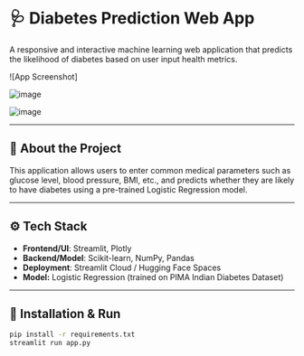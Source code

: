 # 🩺 Diabetes Prediction Web App

A responsive and interactive machine learning web application that predicts the likelihood of diabetes based on user input health metrics.


![App Screenshot]

![image](https://github.com/user-attachments/assets/b0036e0d-1b57-4f89-aa80-2edf4cad33f9)

![image](https://github.com/user-attachments/assets/0976f725-bc29-4264-8c8c-d6f38c5c7f5a)



---

## 🧠 About the Project

This application allows users to enter common medical parameters such as glucose level, blood pressure, BMI, etc., and predicts whether they are likely to have diabetes using a pre-trained Logistic Regression model.

---

## ⚙️ Tech Stack

- **Frontend/UI**: Streamlit, Plotly
- **Backend/Model**: Scikit-learn, NumPy, Pandas
- **Deployment**: Streamlit Cloud / Hugging Face Spaces
- **Model:** Logistic Regression (trained on PIMA Indian Diabetes Dataset)

---

## 🔧 Installation & Run

```bash
pip install -r requirements.txt
streamlit run app.py

